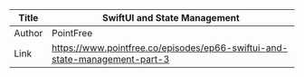Title | SwiftUI and State Management
------|-------------------
Author| PointFree
Link  | https://www.pointfree.co/episodes/ep66-swiftui-and-state-management-part-3
